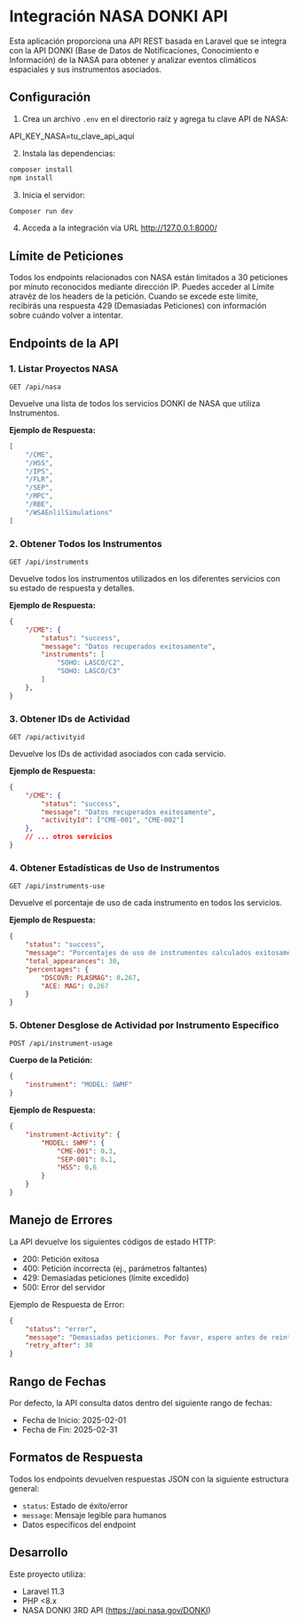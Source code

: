 # Integración NASA DONKI API

Esta aplicación proporciona una API REST basada en Laravel que se integra con la API DONKI (Base de Datos de Notificaciones, Conocimiento e Información) de la NASA para obtener y analizar eventos climáticos espaciales y sus instrumentos asociados.

## Configuración

1. Crea un archivo `.env` en el directorio raíz y agrega tu clave API de NASA:

API_KEY_NASA=tu_clave_api_aquí


2. Instala las dependencias:
```bash
composer install
npm install
```

3. Inicia el servidor:
```bash
Composer run dev
```

4. Acceda a la integración vía URL http://127.0.0.1:8000/ 

## Límite de Peticiones

Todos los endpoints relacionados con NASA están limitados a 30 peticiones por minuto reconocidos mediante dirección IP. Puedes acceder al Límite atravéz de los headers de la petición. Cuando se excede este límite, recibirás una respuesta 429 (Demasiadas Peticiones) con información sobre cuándo volver a intentar.

## Endpoints de la API

### 1. Listar Proyectos NASA
```http
GET /api/nasa
```
Devuelve una lista de todos los servicios DONKI de NASA que utiliza Instrumentos.

**Ejemplo de Respuesta:**
```json
[
    "/CME",
    "/HSS",
    "/IPS",
    "/FLR",
    "/SEP",
    "/MPC",
    "/RBE",
    "/WSAEnlilSimulations"
]
```

### 2. Obtener Todos los Instrumentos
```http
GET /api/instruments
```
Devuelve todos los instrumentos utilizados en los diferentes servicios con su estado de respuesta y detalles.

**Ejemplo de Respuesta:**
```json
{
    "/CME": {
        "status": "success",
        "message": "Datos recuperados exitosamente",
        "instruments": [
            "SOHO: LASCO/C2",
            "SOHO: LASCO/C3"
        ]
    },
}
```

### 3. Obtener IDs de Actividad
```http
GET /api/activityid
```
Devuelve los IDs de actividad asociados con cada servicio.

**Ejemplo de Respuesta:**
```json
{
    "/CME": {
        "status": "success",
        "message": "Datos recuperados exitosamente",
        "activityId": ["CME-001", "CME-002"]
    },
    // ... otros servicios
}
```

### 4. Obtener Estadísticas de Uso de Instrumentos
```http
GET /api/instruments-use
```
Devuelve el porcentaje de uso de cada instrumento en todos los servicios.

**Ejemplo de Respuesta:**
```json
{
    "status": "success",
    "message": "Porcentajes de uso de instrumentos calculados exitosamente",
    "total_appearances": 30,
    "percentages": {
        "DSCOVR: PLASMAG": 0.267,
        "ACE: MAG": 0.267
    }
}
```

### 5. Obtener Desglose de Actividad por Instrumento Específico
```http
POST /api/instrument-usage
```

**Cuerpo de la Petición:**
```json
{
    "instrument": "MODEL: SWMF"
}
```

**Ejemplo de Respuesta:**
```json
{
    "instrument-Activity": {
        "MODEL: SWMF": {
            "CME-001": 0.3,
            "SEP-001": 0.1,
            "HSS": 0.6
        }
    }
}
```

## Manejo de Errores

La API devuelve los siguientes códigos de estado HTTP:
- 200: Petición exitosa
- 400: Petición incorrecta (ej., parámetros faltantes)
- 429: Demasiadas peticiones (límite excedido)
- 500: Error del servidor

Ejemplo de Respuesta de Error:
```json
{
    "status": "error",
    "message": "Demasiadas peticiones. Por favor, espere antes de reintentar.",
    "retry_after": 30
}
```

## Rango de Fechas

Por defecto, la API consulta datos dentro del siguiente rango de fechas:
- Fecha de Inicio: 2025-02-01
- Fecha de Fin: 2025-02-31

## Formatos de Respuesta

Todos los endpoints devuelven respuestas JSON con la siguiente estructura general:
- `status`: Estado de éxito/error
- `message`: Mensaje legible para humanos
- Datos específicos del endpoint

## Desarrollo

Este proyecto utiliza:
- Laravel 11.3
- PHP <8.x
- NASA DONKI 3RD API (https://api.nasa.gov/DONKI)
